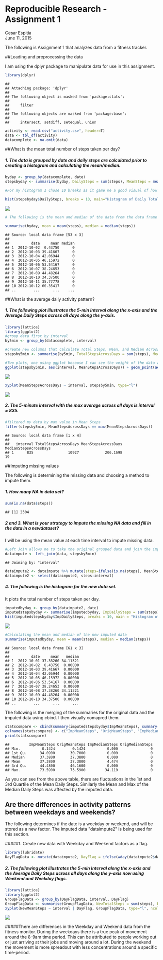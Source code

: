 # Reproducible Research - Assignment 1
Cesar Espitia  
June 11, 2015  

The following is Assignment 1 that analyzes data from a fitness tracker.  

##Loading and preprocessing the data

I am using the dplyr package to manipulate data for use in this assignment.


```r
library(dplyr)
```

```
## 
## Attaching package: 'dplyr'
## 
## The following object is masked from 'package:stats':
## 
##     filter
## 
## The following objects are masked from 'package:base':
## 
##     intersect, setdiff, setequal, union
```

```r
activity <- read.csv("activity.csv", header=T)
data <- tbl_df(activity)
datacomplete <- na.omit(data)
```

##What is the mean total number of steps taken per day?

##### 1. The data is grouped by date and daily steps are calculated prior to creating a histogram and calculating the mean/median.


```r
byday <- group_by(datacomplete, date)
stepsbyday <- summarise(byday, DailySteps = sum(steps), MeanSteps = mean(steps), MedianSteps = median(steps))

#For my histogram I chose 10 breaks as it game me a good visual of how data is centered

hist(stepsbyday$DailySteps, breaks = 10, main="Histogram of Daily Total Steps (10 breaks)", xlab="Daily Total Steps")
```

![](PA1_template_files/figure-html/unnamed-chunk-2-1.png) 

```r
# The following is the mean and median of the data from the data frame byday

summarise(byday, mean = mean(steps), median = median(steps))
```

```
## Source: local data frame [53 x 3]
## 
##          date     mean median
## 1  2012-10-02  0.43750      0
## 2  2012-10-03 39.41667      0
## 3  2012-10-04 42.06944      0
## 4  2012-10-05 46.15972      0
## 5  2012-10-06 53.54167      0
## 6  2012-10-07 38.24653      0
## 7  2012-10-09 44.48264      0
## 8  2012-10-10 34.37500      0
## 9  2012-10-11 35.77778      0
## 10 2012-10-12 60.35417      0
## ..        ...      ...    ...
```

##What is the average daily activity pattern?

##### 1. The following plot illustrates the 5-min Interval along the x-axis and the Average Daily Steps across all days along the y-axis.


```r
library(lattice)
library(ggplot2)
#group data first by interval
by5min <- group_by(datacomplete, interval)

#create new columns that calculate Total Steps, Mean, and Median Across all days by Interval
stepsby5min <- summarise(by5min, TotalStepsAcrossDays = sum(steps), MeanStepsAcrossDays = mean(steps), MedianStepsAcrossDays = median(steps))

#Two plots, one using ggplot because I can see the weight of the data and one using xyplot to plot a Time-Series plot
ggplot(stepsby5min, aes(interval, MeanStepsAcrossDays)) + geom_point(aes(size = MeanStepsAcrossDays)) + scale_size_area()
```

![](PA1_template_files/figure-html/unnamed-chunk-3-1.png) 

```r
xyplot(MeanStepsAcrossDays ~ interval, stepsby5min, type="l")
```

![](PA1_template_files/figure-html/unnamed-chunk-3-2.png) 

##### 2. The 5-minute interval with the max average across all days is interval = 835.

```r
#filtered my data by max value in Mean Steps
filter(stepsby5min, MeanStepsAcrossDays == max(MeanStepsAcrossDays))
```

```
## Source: local data frame [1 x 4]
## 
##   interval TotalStepsAcrossDays MeanStepsAcrossDays MedianStepsAcrossDays
## 1      835                10927            206.1698                    19
```


##Imputing missing values

The following is determining the missing data and choosing a method to impute them.

##### 1.  How many NA in data set?

```r
sum(is.na(data$steps))
```

```
## [1] 2304
```

##### 2 and 3.  What is your strategy to impute the missing NA data and fill in the data in a newdataset?

I will be using the mean value at each time interval to impute missing data.


```r
#Left Join allows me to take the original grouped data and join the imputed data to manipulate
dataimpute <- left_join(data, stepsby5min)
```

```
## Joining by: "interval"
```

```r
dataimpute2 <- dataimpute %>% mutate(steps=ifelse(is.na(steps), MeanStepsAcrossDays, steps))
dataimpute2 <- select(dataimpute2, steps:interval)
```

##### 4.  The following is the histogram for the new data set.

It plots the total number of steps taken per day.


```r
imputedbyday <- group_by(dataimpute2, date)
imputedstepsbyday <- summarise(imputedbyday, ImpDailySteps = sum(steps), ImpMeanSteps = mean(steps), ImpMedianSteps = median(steps))
hist(imputedstepsbyday$ImpDailySteps, breaks = 10, main = "Histogram of Imputed Total Daily Steps", xlab="Imputed Total Daily Steps")
```

![](PA1_template_files/figure-html/unnamed-chunk-7-1.png) 

```r
#Calculating the mean and median of the new imputed data
summarise(imputedbyday, mean = mean(steps), median = median(steps))
```

```
## Source: local data frame [61 x 3]
## 
##          date     mean   median
## 1  2012-10-01 37.38260 34.11321
## 2  2012-10-02  0.43750  0.00000
## 3  2012-10-03 39.41667  0.00000
## 4  2012-10-04 42.06944  0.00000
## 5  2012-10-05 46.15972  0.00000
## 6  2012-10-06 53.54167  0.00000
## 7  2012-10-07 38.24653  0.00000
## 8  2012-10-08 37.38260 34.11321
## 9  2012-10-09 44.48264  0.00000
## 10 2012-10-10 34.37500  0.00000
## ..        ...      ...      ...
```

The following is the merging of the summaries for the original data and the imputed data using cbind.    I then visually comapred them.


```r
statscompare <- cbind(summary(imputedstepsbyday$ImpMeanSteps), summary(stepsbyday$MeanSteps), summary(imputedstepsbyday$ImpMedianSteps), summary(stepsbyday$MedianSteps))
colnames(statscompare) <- c("ImpMeanSteps", "OrigMeanSteps", "ImpMedianSteps", "OrigMedianSteps")
print(statscompare)
```

```
##         ImpMeanSteps OrigMeanSteps ImpMedianSteps OrigMedianSteps
## Min.          0.1424        0.1424          0.000               0
## 1st Qu.      34.0900       30.7000          0.000               0
## Median       37.3800       37.3800          0.000               0
## Mean         37.3800       37.3800          4.474               0
## 3rd Qu.      44.4800       46.1600          0.000               0
## Max.         73.5900       73.5900         34.110               0
```

As you can see from the above table, there are fluctuations in the 1st and 3rd Quartile of the Mean Daily Steps.  Similarly the Mean and Max of the Median Daily Steps was affected by the imputed data.  

## Are there differences in activity patterns between weekdays and weekends?

The following determines if the date is a weekday or weekend, and will be stored as a new factor.  The imputed data "dataimpute2" is being used for this section.

#####1. Create new data with Weekday and Weekend factors as a flag.


```r
library(lubridate)
DayFlagData <- mutate(dataimpute2, DayFlag = ifelse(wday(dataimpute2$date, label = TRUE) %in% c("Sat", "Sun"), "Weekend", "Weekday"))
```

##### 2. The following plot illustrates the 5-min Interval along the x-axis and the Average Daily Steps across all days along the y-axis now using Weekend and Weekday flags.


```r
library(lattice)
library(ggplot2)
GroupFlagData <- group_by(DayFlagData, interval, DayFlag)
GroupFlagData <- summarise(GroupFlagData, NewTotalSteps = sum(steps), NewMeanSteps = mean(steps))
xyplot(NewMeanSteps ~ interval | DayFlag, GroupFlagData, type="l", ncol = 1, layout = c(1,2))
```

![](PA1_template_files/figure-html/unnamed-chunk-10-1.png) 

#####There are differences in the Weekday and Weekend data from the fitness monitor.  During the weekdays there is a true peak of movement around the 8-9am time period.  This can be attributed to people working out or just arriving at their jobs and moving around a lot.  During the weekend the movement is more spreadout with less concentrations around a specific time-period.
